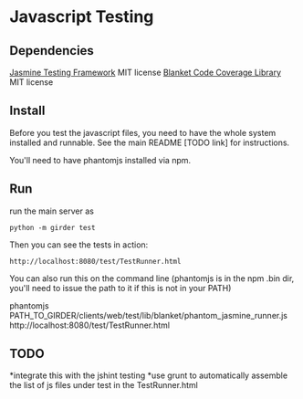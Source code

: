 Javascript Testing
======


## Dependencies

[Jasmine Testing Framework](https://github.com/pivotal/jasmine) MIT license
[Blanket Code Coverage Library](https://github.com/alex-seville/blanket) MIT license


## Install

Before you test the javascript files, you need to have the whole system installed
and runnable.  See the main README [TODO link] for instructions.

You'll need to have phantomjs installed via npm.

## Run

run the main server as

    python -m girder test

Then you can see the tests in action:


    http://localhost:8080/test/TestRunner.html

You can also run this on the command line (phantomjs is in the npm .bin dir, you'll need to issue the path to it if this is not in your PATH)

phantomjs PATH_TO_GIRDER/clients/web/test/lib/blanket/phantom_jasmine_runner.js http://localhost:8080/test/TestRunner.html


## TODO

*integrate this with the jshint testing
*use grunt to automatically assemble the list of js files under test in the TestRunner.html
